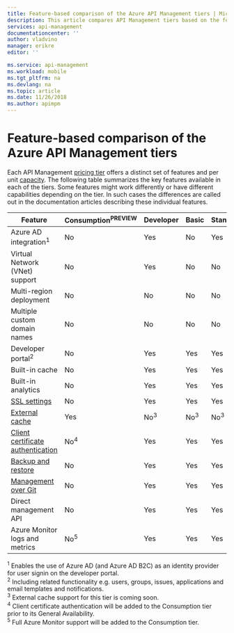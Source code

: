 ```yaml
---
title: Feature-based comparison of the Azure API Management tiers | Microsoft Docs
description: This article compares API Management tiers based on the features they offer.
services: api-management
documentationcenter: ''
author: vladvino
manager: erikre
editor: ''

ms.service: api-management
ms.workload: mobile
ms.tgt_pltfrm: na
ms.devlang: na
ms.topic: article
ms.date: 11/26/2018
ms.author: apimpm
---
```


# Feature-based comparison of the Azure API Management tiers

Each API Management [pricing tier](https://aka.ms/apimpricing) offers a distinct set of features and per unit [capacity](api-management-capacity.md). The following table summarizes the key features available in each of the tiers. Some features might work differently or have different capabilities depending on the tier. In such cases the differences are called out in the documentation articles describing these individual features.

| Feature                                                                                      | Consumption<sup>PREVIEW</sup> | Developer      | Basic          | Standard       | Premium        |
| -------------------------------------------------------------------------------------------- | ----------------------------- | -------------- | -------------- | -------------- | -------------- |
| Azure AD integration<sup>1</sup>                                                             | No                            | Yes            | No             | Yes            | Yes            |
| Virtual Network (VNet) support                                                               | No                            | Yes            | No             | No             | Yes            |
| Multi-region deployment                                                                      | No                            | No             | No             | No             | Yes            |
| Multiple custom domain names                                                                 | No                            | No             | No             | No             | Yes            |
| Developer portal<sup>2</sup>                                                                 | No                            | Yes            | Yes            | Yes            | Yes            |
| Built-in cache                                                                               | No                            | Yes            | Yes            | Yes            | Yes            |
| Built-in analytics                                                                           | No                            | Yes            | Yes            | Yes            | Yes            |
| [SSL settings](api-management-howto-manage-protocols-ciphers.md)                             | No                            | Yes            | Yes            | Yes            | Yes            |
| [External cache](https://aka.ms/apimbyoc)                                                    | Yes                           | No<sup>3</sup> | No<sup>3</sup> | No<sup>3</sup> | No<sup>3</sup> |
| [Client certificate authentication](api-management-howto-mutual-certificates-for-clients.md) | No<sup>4</sup>                | Yes            | Yes            | Yes            | Yes            |
| [Backup and restore](api-management-howto-disaster-recovery-backup-restore.md)               | No                            | Yes            | Yes            | Yes            | Yes            |
| [Management over Git](api-management-configuration-repository-git.md)                        | No                            | Yes            | Yes            | Yes            | Yes            |
| Direct management API                                                                        | No                            | Yes            | Yes            | Yes            | Yes            |
| Azure Monitor logs and metrics                                                               | No<sup>5</sup>                | Yes            | Yes            | Yes            | Yes            |

<sup>1</sup> Enables the use of Azure AD (and Azure AD B2C) as an identity provider for user signin on the developer portal.<br/>
<sup>2</sup> Including related functionality e.g. users, groups, issues, applications and email templates and notifications.<br/>
<sup>3</sup> External cache support for this tier is coming soon.<br/>
<sup>4</sup> Client certificate authentication will be added to the Consumption tier prior to its General Availability.<br/>
<sup>5</sup> Full Azure Monitor support will be added to the Consumption tier.
